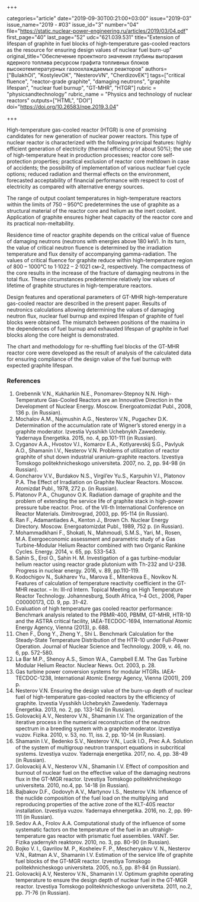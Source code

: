 +++

categories="article"
date="2019-09-30T00:21:00+03:00"
issue="2019-03"
issue_name="2019 - #03"
issue_id="3"
number="04"
file="https://static.nuclear-power-engineering.ru/articles/2019/03/04.pdf"
first_page="40"
last_page="52"
udc="621.039.531"
title="Extension of lifespan of graphite in fuel blocks of high-temperature gas-cooled reactors as the resource for ensuring design values of nuclear fuel burn-up"
original_title="Обеспечение проектного значения глубины выгорания ядерного топлива ресурсом графита топливных блоков высокотемпературных газоохлаждаемых реакторов"
authors=["BulakhOI", "KostylevОК", "NesterovVN", "CherdizovEK"]
tags=["critical fluence", "reactor-grade graphite", "damaging neutrons", "graphite lifespan", "nuclear fuel burnup", "GT-MHR", "HTGR"]
rubric = "physicsandtechnology"
rubric_name = "Physics and technology of nuclear reactors"
outputs=["HTML", "DOI"]
doi="https://doi.org/10.26583/npe.2019.3.04"

+++

High-temperature gas-cooled reactor (HTGR) is one of promising candidates for new generation of nuclear power reactors. This type of nuclear reactor is characterized with the following principal features: highly efficient generation of electricity (thermal efficiency of about 50%); the use of high-temperature heat in production processes; reactor core self-protection properties; practical exclusion of reactor core meltdown in case of accidents; the possibility of implementation of various nuclear fuel cycle options; reduced radiation and thermal effects on the environment, forecasted acceptability of financial performance with respect to cost of electricity as compared with alternative energy sources.

The range of output coolant temperatures in high-temperature reactors within the limits of 750 – 950°C predetermines the use of graphite as a structural material of the reactor core and helium as the inert coolant. Application of graphite ensures higher heat capacity of the reactor core and its practical non-meltability.

Residence time of reactor graphite depends on the critical value of fluence of damaging neutrons (neutrons with energies above 180 keV). In its turn, the value of critical neutron fluence is determined by the irradiation temperature and flux density of accompanying gamma-radiation. The values of critical fluence for graphite reduce within high-temperature region of 800 – 1000°C to 1·1022 – 2·1021 см–2, respectively. The compactness of the core results in the increase of the fracture of damaging neutrons in the total flux. These circumstances predetermine relatively low values of lifetime of graphite structures in high-temperature reactors.

Design features and operational parameters of GT-MHR high-temperature gas-cooled reactor are described in the present paper. Results of neutronics calculations allowing determining the values of damaging neutron flux, nuclear fuel burnup and expired lifespan of graphite of fuel blocks were obtained. The mismatch between positions of the maxima in the dependences of fuel burnup and exhausted lifespan of graphite in fuel blocks along the core height is demonstrated.

The chart and methodology for re-shuffling fuel blocks of the GT-MHR reactor core were developed as the result of analysis of the calculated data for ensuring compliance of the design value of the fuel burnup with expected graphite lifespan.

### References

1. Grebennik V.N., Kukharkin N.E., Ponomarev-Stepnoy N.N. High-Temperature Gas-Cooled Reactors are an Innovative Direction in the Development of Nuclear Energy. Moscow. Energoatomizdat Publ., 2008, 136 p. (in Russian).
2. Mochalov A.M., Najmushin A.G., Nesterov V.N., Pugachev D.K. Determination of the accumulation rate of Wigner’s stored energy in a graphite moderator. Izvestia Vysshikh Uchebnykh Zawedeniy. Yadernaya Energetika. 2015, no. 4, pp.101-111 (in Russian).
3. Cyganov A.A., Hvostov V.I., Komarov E.A., Kotlyarevskij S.G., Pavlyuk A.O., Shamanin I.V., Nesterov V.N. Problems of utilization of reactor graphite of shut down industrial uranium-graphite reactors. Izvestiya Tomskogo politekhnicheskogo universiteta. 2007, no. 2, pp. 94-98 (in Russian).
4. Goncharov V.V., Burdakov N.S., Virgil’ev Yu.S., Karpuhin V.I., Platonov P.A. The Effect of Irradiation on Graphite Nuclear Reactors. Moscow. Atomizdat Publ., 1978, 272 p. (in Russian).
5. Platonov P.A., Chugunov O.K. Radiation damage of graphite and the problem of extending the service life of graphite stack in high-power pressure tube reactor. Proc. of the VII-th International Conference on Reactor Materials. Dimitrovgrad, 2003, pp. 95-114 (in Russian).
6. Ran F., Adamantiades A., Kenton J., Brown Ch. Nuclear Energy Directory. Moscow. Energoatomizdat Publ., 1989, 752 p. (in Russian).
7. Mohammadkhani F., Shokati, N., Mahmoudi, S.M.S., Yari, M., Rosen, M.A. Exergoeconomic assessment and parametric study of a Gas Turbine-Modular Helium Reactor combined with two Organic Rankine Cycles. Energy. 2014, v. 65, pp. 533-543.
8. Sahin S., Erol O., Sahin H. M. Investigation of a gas turbine-modular helium reactor using reactor grade plutonium with Th-232 and U-238. Progress in nuclear energy. 2016, v. 89, pp.110-119.
9. Kodochigov N., Sukharev Yu., Marova E., Mitenkova E., Novikov N. Features of calculation of temperature reactivity coefficient in the GT-MHR reactor. – In: III-rd Intern. Topical Meeting on High Temperature Reactor Technology. Johannesburg, South Africa, 1–4 Oct., 2006, Paper C00000173, CD. 9, pp. 31-42.
10. Evaluation of high temperature gas cooled reactor performance: Benchmark analysis related to the PBMR-400, PBMM, GT-MHR, HTR-10 and the ASTRA critical facility, IAEA-TECDOC-1694, International Atomic Energy Agency, Vienna (2013), р. 688.
11. Chen F., Dong Y., Zheng Y., Shi L. Benchmark Calculation for the Steady-State Temperature Distribution of the HTR-10 under Full-Power Operation. Journal of Nuclear Science and Technology. 2009, v. 46, no. 6, pp. 572-580.
12. La Bar M.P., Shenoy A.S., Simon W.A., Campbell E.M. The Gas Turbine Modular Helium Reactor. Nuclear News. Oct. 2003, p. 28.
13. Gas turbine power conversion systems for modular HTGRs. IAEA-TECDOC-1238, International Atomic Energy Agency, Vienna (2001), 209 p.
14. Nesterov V.N. Ensuring the design value of the burn-up depth of nuclear fuel of high-temperature gas-cooled reactors by the efficiency of graphite. Izvestia Vysshikh Uchebnykh Zawedeniy. Yadernaya Energetika. 2013, no. 2, pp. 133-142 (in Russian).
15. Golovackij A.V., Nesterov V.N., Shamanin I.V. The organization of the iterative process in the numerical reconstruction of the neutron spectrum in a breeding system with a graphite moderator. Izvestiya vuzov. Fizika. 2010, v. 53, no. 11, iss. 2, pp. 10-14 (in Russian).
16. Shamanin I.V., Bedenko S.V., Nesterov V.N., Lucik I.O., Prec A.A. Solution of the system of multigroup neutron transport equations in subcritical systems. Izvestiya vuzov. Yadernaja energetika. 2017, no. 4, pp. 38-49 (in Russian).
17. Golovackij A.V., Nesterov V.N., Shamanin I.V. Effect of composition and burnout of nuclear fuel on the effective value of the damaging neutrons flux in the GT-MGR reactor. Izvestiya Tomskogo politekhnicheskogo universiteta. 2010, no.4, pp. 14-18 (in Russian).
18. Bajbakov D.F., Godovyh A.V., Martynov I.S., Nesterov V.N. Influence of the nuclide composition of the fuel load on the multiplying and reproducing properties of the active zone of the KLT-40S reactor installation. Izvestiya vuzov. Yadernaya ehnergetika. 2016, no. 2, pp. 99-111 (in Russian).
19. Sedov A.A., Frolov A.A. Computational study of the influence of some systematic factors on the temperature of the fuel in an ultrahigh-temperature gas reactor with prismatic fuel assemblies. VANT. Ser. Fizika yadernykh reaktorov. 2010, no. 3, pp. 80-90 (in Russian).
20. Bojko V. I., Gavrilov M. P., Koshelev F. P., Mescheryakov V. N., Nesterov V.N., Ratman A.V., Shamanin I.V. Estimation of the service life of graphite fuel blocks of the GT-MGR reactor. Izvestiya Tomskogo politekhnicheskogo universiteta. 2005, no.5, pp. 81-84 (in Russian).
21. Golovackij A.V, Nesterov V.N., Shamanin I.V. Optimum graphite operating temperature to ensure the design depth of nuclear fuel in the GT-MGR reactor. Izvestiya Tomskogo politekhnicheskogo universiteta. 2011, no.2, pp. 71-76 (in Russian).